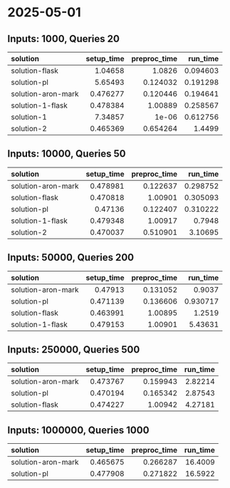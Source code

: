 # 2025-05-01

## Inputs: 1000, Queries 20

| solution           |   setup_time |   preproc_time |   run_time |
|:-------------------|-------------:|---------------:|-----------:|
| solution-flask     |     1.04658  |       1.0826   |   0.094603 |
| solution-pl        |     5.65493  |       0.124032 |   0.191298 |
| solution-aron-mark |     0.476277 |       0.120446 |   0.194641 |
| solution-1-flask   |     0.478384 |       1.00889  |   0.258567 |
| solution-1         |     7.34857  |       1e-06    |   0.612756 |
| solution-2         |     0.465369 |       0.654264 |   1.4499   |

## Inputs: 10000, Queries 50

| solution           |   setup_time |   preproc_time |   run_time |
|:-------------------|-------------:|---------------:|-----------:|
| solution-aron-mark |     0.478981 |       0.122637 |   0.298752 |
| solution-flask     |     0.470818 |       1.00901  |   0.305093 |
| solution-pl        |     0.47136  |       0.122407 |   0.310222 |
| solution-1-flask   |     0.479348 |       1.00917  |   0.7948   |
| solution-2         |     0.470037 |       0.510901 |   3.10695  |

## Inputs: 50000, Queries 200

| solution           |   setup_time |   preproc_time |   run_time |
|:-------------------|-------------:|---------------:|-----------:|
| solution-aron-mark |     0.47913  |       0.131052 |   0.9037   |
| solution-pl        |     0.471139 |       0.136606 |   0.930717 |
| solution-flask     |     0.463991 |       1.00895  |   1.2519   |
| solution-1-flask   |     0.479153 |       1.00901  |   5.43631  |

## Inputs: 250000, Queries 500

| solution           |   setup_time |   preproc_time |   run_time |
|:-------------------|-------------:|---------------:|-----------:|
| solution-aron-mark |     0.473767 |       0.159943 |    2.82214 |
| solution-pl        |     0.470194 |       0.165342 |    2.87543 |
| solution-flask     |     0.474227 |       1.00942  |    4.27181 |

## Inputs: 1000000, Queries 1000

| solution           |   setup_time |   preproc_time |   run_time |
|:-------------------|-------------:|---------------:|-----------:|
| solution-aron-mark |     0.465675 |       0.266287 |    16.4009 |
| solution-pl        |     0.477908 |       0.271822 |    16.5922 |